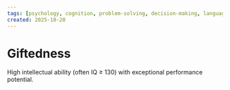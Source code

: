 ```yaml
---
tags: [psychology, cognition, problem-solving, decision-making, language, intelligence, testing, heuristics, bias]
created: 2025-10-20
---
```

# Giftedness

High intellectual ability (often IQ ≥ 130) with exceptional performance potential.
